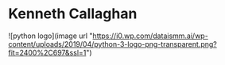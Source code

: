 # Kenneth Callaghan

![python logo](image url "https://i0.wp.com/dataismm.ai/wp-content/uploads/2019/04/python-3-logo-png-transparent.png?fit=2400%2C697&ssl=1")
